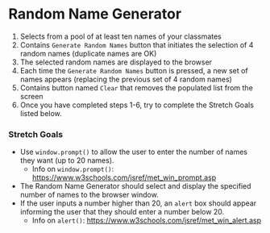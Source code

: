  # Random Name Generator
1. Selects from a pool of at least ten names of your classmates
2. Contains `Generate Random Names` button that initiates the selection of 4 random names (duplicate names are OK)
3. The selected random names are displayed to the browser
4. Each time the `Generate Random Names` button is pressed, a new set of names appears (replacing the previous set of 4 random names)
5. Contains button named `Clear` that removes the populated list from the screen
6. Once you have completed steps 1-6, try to complete the Stretch Goals listed below.

### Stretch Goals

- Use `window.prompt()` to allow the user to enter the number of names they want (up to 20 names).
  - Info on `window.prompt()`: https://www.w3schools.com/jsref/met_win_prompt.asp
- The Random Name Generator should select and display the specified number of names to the browser window.
- If the user inputs a number higher than 20, an `alert` box should appear informing the user that they should enter a number below 20.
  - Info on `alert()`: https://www.w3schools.com/jsref/met_win_alert.asp  

